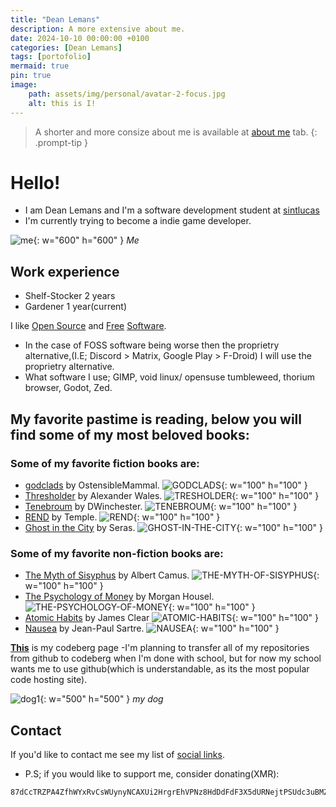 ```yaml
---
title: "Dean Lemans"
description: A more extensive about me.
date: 2024-10-10 00:00:00 +0100
categories: [Dean Lemans]
tags: [portofolio]
mermaid: true
pin: true
image:
    path: assets/img/personal/avatar-2-focus.jpg
    alt: this is I!
---
```

>A shorter and more consize about me is available at [about me](https://deanlemans.github.io/about-me/) tab.
{: .prompt-tip }

# Hello!
- I am Dean Lemans and I'm a software development student at [sintlucas](https://www.sintlucas.nl/)
- I'm currently trying to become a indie game developer.

![me](/assets/img/personal/avatar-2.jpg){: w="600" h="600" }
_Me_

## Work experience
- Shelf-Stocker 2 years
- Gardener 1 year(current)


I like [Open Source](https://opensource.org/osd) and [Free](https://writefreesoftware.org/learn) [Software](https://www.gnu.org/philosophy/free-sw.en.html).
- In the case of FOSS software being worse then the proprietry alternative,(I.E; Discord > Matrix, Google Play > F-Droid) I will use the proprietry alternative.
- What software I use; GIMP, void linux/ opensuse tumbleweed, thorium browser, Godot, Zed.

## My favorite pastime is reading, below you will find some of my most beloved books:

### Some of my favorite fiction books are:

- [godclads](https://www.royalroad.com/fiction/59663/godclads) by OstensibleMammal.
![GODCLADS](/assets/img/post/GODCLADS.jpg){: w="100" h="100" }
- [Thresholder](https://www.royalroad.com/fiction/60396/thresholder) by Alexander Wales.
![TRESHOLDER](/assets/img/post/TRESHOLDER.jpg){: w="100" h="100" }
- [Tenebroum](https://www.royalroad.com/fiction/58643/tenebroum-book-1-stubbed) by DWinchester.
![TENEBROUM](/assets/img/post/TENEBROUM.jpg){: w="100" h="100" }
- [REND](https://www.royalroad.com/fiction/32615/rend) by Temple.
![REND](/assets/img/post/REND.jpg){: w="100" h="100" }
- [Ghost in the City](https://www.royalroad.com/fiction/62125/ghost-in-the-city-cyberpunk-gamer-si) by Seras.
![GHOST-IN-THE-CITY](/assets/img/post/GHOST-IN-THE-CITY.jpg){: w="100" h="100" }

### Some of my favorite non-fiction books are:

- [The Myth of Sisyphus](https://www.goodreads.com/book/show/91950.The_Myth_of_Sisyphus) by Albert Camus.
![THE-MYTH-OF-SISYPHUS](/assets/img/post/THE-MYTH-OF-SISYPHUS.jpg){: w="100" h="100" }
- [The Psychology of Money](https://www.goodreads.com/book/show/41881472-the-psychology-of-money) by Morgan Housel.
![THE-PSYCHOLOGY-OF-MONEY](/assets/img/post/THE-PSYCHOLOGY-OF-MONEY.jpg){: w="100" h="100" }
- [Atomic Habits](https://www.goodreads.com/book/show/40121378-atomic-habits) by James Clear
![ATOMIC-HABITS](/assets/img/post/ATOMIC-HABITS.jpg){: w="100" h="100" }
- [Nausea](https://www.goodreads.com/book/show/298275.Nausea) by Jean-Paul Sartre.
![NAUSEA](/assets/img/post/NAUSEA.JPG){: w="100" h="100" }



[**This**](https://codeberg.org/deanlemans) is my codeberg page
-I'm planning to transfer all of my repositories from github to codeberg when I'm done with school, but for now my school wants me to use github(which is understandable, as its the most popular code hosting site).

![dog1](assets/img/personal/dog1.jpg){: w="500" h="500" }
_my dog_

## Contact

If you'd like to contact me see my list of [social links](https://linksta.cc/@Dean).


- P.S; if you would like to support me, consider donating(XMR): 
```
87dCcTRZPA4ZfhWYxRvCsWUynyNCAXUi2HrgrEhVPNz8HdDdFdF3X5dURNejtPSUdc3uBMZpri5D4PJqJwacXDa1AYahHQ5
```